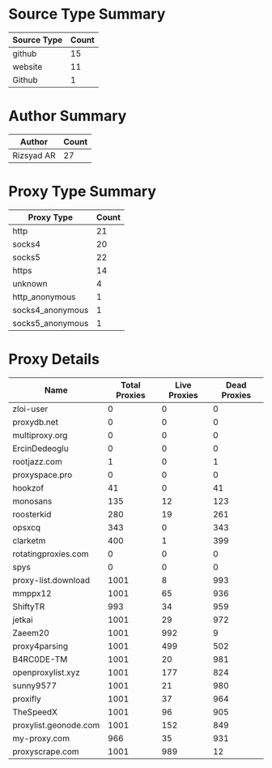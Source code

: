 # Source Type Summary

| Source Type | Count |
|-------------|-------|
| github | 15 |
| website | 11 |
| Github | 1 |


# Author Summary

| Author | Count |
|--------|-------|
| Rizsyad AR | 27 |


# Proxy Type Summary

| Proxy Type | Count |
|------------|-------|
| http | 21 |
| socks4 | 20 |
| socks5 | 22 |
| https | 14 |
| unknown | 4 |
| http_anonymous | 1 |
| socks4_anonymous | 1 |
| socks5_anonymous | 1 |


# Proxy Details

| Name | Total Proxies | Live Proxies | Dead Proxies |
|------|---------------|--------------|---------------|
| zloi-user | 0 | 0 | 0 |
| proxydb.net | 0 | 0 | 0 |
| multiproxy.org | 0 | 0 | 0 |
| ErcinDedeoglu | 0 | 0 | 0 |
| rootjazz.com | 1 | 0 | 1 |
| proxyspace.pro | 0 | 0 | 0 |
| hookzof | 41 | 0 | 41 |
| monosans | 135 | 12 | 123 |
| roosterkid | 280 | 19 | 261 |
| opsxcq | 343 | 0 | 343 |
| clarketm | 400 | 1 | 399 |
| rotatingproxies.com | 0 | 0 | 0 |
| spys | 0 | 0 | 0 |
| proxy-list.download | 1001 | 8 | 993 |
| mmppx12 | 1001 | 65 | 936 |
| ShiftyTR | 993 | 34 | 959 |
| jetkai | 1001 | 29 | 972 |
| Zaeem20 | 1001 | 992 | 9 |
| proxy4parsing | 1001 | 499 | 502 |
| B4RC0DE-TM | 1001 | 20 | 981 |
| openproxylist.xyz | 1001 | 177 | 824 |
| sunny9577 | 1001 | 21 | 980 |
| proxifly | 1001 | 37 | 964 |
| TheSpeedX | 1001 | 96 | 905 |
| proxylist.geonode.com | 1001 | 152 | 849 |
| my-proxy.com | 966 | 35 | 931 |
| proxyscrape.com | 1001 | 989 | 12 |
